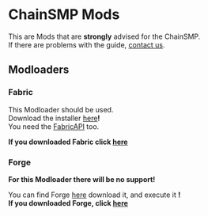 # ChainSMP Mods
This are Mods that are **strongly** advised for the ChainSMP.  <br/>If there are problems with the guide, [contact us](https://discord.gg/7V6Dpt5cDq).
## Modloaders
### Fabric
This Modloader should be used.<br/>
Download the installer [here](https://fabricmc.net/use/installer/)**!**<br/>
You need the [FabricAPI](https://www.curseforge.com/minecraft/mc-mods/fabric-api/files/3759491) too.

**If you downloaded Fabric click [here](https://github.com/D1p4k/ChainSMPGuide/blob/main/EN/Fabric/ChainSMPMods.md)**


### Forge
**For this Modloader there will be no support!**

You can find Forge [here](https://maven.minecraftforge.net/net/minecraftforge/forge/1.18.2-40.1.0/forge-1.18.2-40.1.0-installer.jar) download it, and execute it **!**<br/>
**If you downloaded Forge, click [here](https://github.com/D1p4k/ChainSMPGuide/blob/main/EN/Forge/ChainSMPMods.md)**
